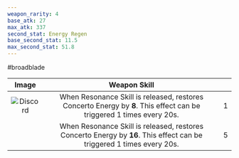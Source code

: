 ```yaml
---
weapon_rarity: 4
base_atk: 27
max_atk: 337
second_stat: Energy Regen
base_second_stat: 11.5
max_second_stat: 51.8
---
```

#broadblade 

|                                                                        Image                                                                         |                                                     Weapon Skill                                                      |     |
| :--------------------------------------------------------------------------------------------------------------------------------------------------: | :-------------------------------------------------------------------------------------------------------------------: | --- |
| ![Discord](https://static.wikia.nocookie.net/wutheringwaves/images/b/b5/Weapon_Discord.png/revision/latest/scale-to-width-down/74?cb=20240526012314) | When Resonance Skill is released, restores Concerto Energy by **8**. This effect can be triggered 1 times every 20s.  | 1   |
|                                                                                                                                                      | When Resonance Skill is released, restores Concerto Energy by **16**. This effect can be triggered 1 times every 20s. | 5   |


